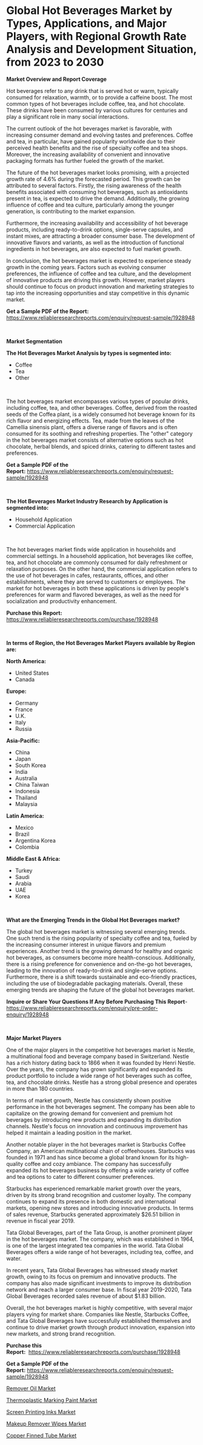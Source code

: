 <p><h1>Global Hot Beverages Market by Types, Applications, and Major Players, with Regional Growth Rate Analysis and Development Situation, from 2023 to 2030</h1></p><p><strong>Market Overview and Report Coverage</strong></p>
<p><p>Hot beverages refer to any drink that is served hot or warm, typically consumed for relaxation, warmth, or to provide a caffeine boost. The most common types of hot beverages include coffee, tea, and hot chocolate. These drinks have been consumed by various cultures for centuries and play a significant role in many social interactions.</p><p>The current outlook of the hot beverages market is favorable, with increasing consumer demand and evolving tastes and preferences. Coffee and tea, in particular, have gained popularity worldwide due to their perceived health benefits and the rise of specialty coffee and tea shops. Moreover, the increasing availability of convenient and innovative packaging formats has further fueled the growth of the market.</p><p>The future of the hot beverages market looks promising, with a projected growth rate of 4.6% during the forecasted period. This growth can be attributed to several factors. Firstly, the rising awareness of the health benefits associated with consuming hot beverages, such as antioxidants present in tea, is expected to drive the demand. Additionally, the growing influence of coffee and tea culture, particularly among the younger generation, is contributing to the market expansion.</p><p>Furthermore, the increasing availability and accessibility of hot beverage products, including ready-to-drink options, single-serve capsules, and instant mixes, are attracting a broader consumer base. The development of innovative flavors and variants, as well as the introduction of functional ingredients in hot beverages, are also expected to fuel market growth.</p><p>In conclusion, the hot beverages market is expected to experience steady growth in the coming years. Factors such as evolving consumer preferences, the influence of coffee and tea culture, and the development of innovative products are driving this growth. However, market players should continue to focus on product innovation and marketing strategies to tap into the increasing opportunities and stay competitive in this dynamic market.</p></p>
<p><strong>Get a Sample PDF of the Report:</strong> <a href="https://www.reliableresearchreports.com/enquiry/request-sample/1928948">https://www.reliableresearchreports.com/enquiry/request-sample/1928948</a></p>
<p>&nbsp;</p>
<p><strong>Market Segmentation</strong></p>
<p><strong>The Hot Beverages Market Analysis by types is segmented into:</strong></p>
<p><ul><li>Coffee</li><li>Tea</li><li>Other</li></ul></p>
<p>&nbsp;</p>
<p><p>The hot beverages market encompasses various types of popular drinks, including coffee, tea, and other beverages. Coffee, derived from the roasted seeds of the Coffea plant, is a widely consumed hot beverage known for its rich flavor and energizing effects. Tea, made from the leaves of the Camellia sinensis plant, offers a diverse range of flavors and is often consumed for its soothing and refreshing properties. The "other" category in the hot beverages market consists of alternative options such as hot chocolate, herbal blends, and spiced drinks, catering to different tastes and preferences.</p></p>
<p><strong>Get a Sample PDF of the Report:</strong>&nbsp;<a href="https://www.reliableresearchreports.com/enquiry/request-sample/1928948">https://www.reliableresearchreports.com/enquiry/request-sample/1928948</a></p>
<p>&nbsp;</p>
<p><strong>The Hot Beverages Market Industry Research by Application is segmented into:</strong></p>
<p><ul><li>Household Application</li><li>Commercial Application</li></ul></p>
<p>&nbsp;</p>
<p><p>The hot beverages market finds wide application in households and commercial settings. In a household application, hot beverages like coffee, tea, and hot chocolate are commonly consumed for daily refreshment or relaxation purposes. On the other hand, the commercial application refers to the use of hot beverages in cafes, restaurants, offices, and other establishments, where they are served to customers or employees. The market for hot beverages in both these applications is driven by people's preferences for warm and flavored beverages, as well as the need for socialization and productivity enhancement.</p></p>
<p><strong>Purchase this Report:</strong>&nbsp; <a href="https://www.reliableresearchreports.com/purchase/1928948">https://www.reliableresearchreports.com/purchase/1928948</a></p>
<p>&nbsp;</p>
<p><strong>In terms of Region, the Hot Beverages Market Players available by Region are:</strong></p>
<p>
    <p> <strong> North America: </strong>
        <ul>
            <li>United States</li>
            <li>Canada</li>
        </ul>
        </p> 
    <p> <strong> Europe: </strong>
        <ul>
            <li>Germany</li>
            <li>France</li>
            <li>U.K.</li>
            <li>Italy</li>
            <li>Russia</li>
        </ul>
        </p> 
    <p> <strong> Asia-Pacific: </strong>
        <ul>
            <li>China</li>
            <li>Japan</li>
            <li>South Korea</li>
            <li>India</li>
            <li>Australia</li>
            <li>China Taiwan</li>
            <li>Indonesia</li>
            <li>Thailand</li>
            <li>Malaysia</li>
        </ul>
        </p> 
    <p> <strong> Latin America: </strong>
        <ul>
            <li>Mexico</li>
            <li>Brazil</li>
            <li>Argentina Korea</li>
            <li>Colombia</li>
        </ul>
        </p> 
    <p> <strong> Middle East & Africa: </strong>
        <ul>
            <li>Turkey</li>
            <li>Saudi</li>
            <li>Arabia</li>
            <li>UAE</li>
            <li>Korea</li>
        </ul>
    </p>
    </p>
<p>&nbsp;</p>
<p><strong>What are the Emerging Trends in the Global Hot Beverages market?</strong></p>
<p><p>The global hot beverages market is witnessing several emerging trends. One such trend is the rising popularity of specialty coffee and tea, fueled by the increasing consumer interest in unique flavors and premium experiences. Another trend is the growing demand for healthy and organic hot beverages, as consumers become more health-conscious. Additionally, there is a rising preference for convenience and on-the-go hot beverages, leading to the innovation of ready-to-drink and single-serve options. Furthermore, there is a shift towards sustainable and eco-friendly practices, including the use of biodegradable packaging materials. Overall, these emerging trends are shaping the future of the global hot beverages market.</p></p>
<p><strong>Inquire or Share Your Questions If Any Before Purchasing This Report</strong>- <a href="https://www.reliableresearchreports.com/enquiry/pre-order-enquiry/1928948">https://www.reliableresearchreports.com/enquiry/pre-order-enquiry/1928948</a></p>
<p>&nbsp;</p>
<p><strong>Major Market Players</strong></p>
<p><p>One of the major players in the competitive hot beverages market is Nestle, a multinational food and beverage company based in Switzerland. Nestle has a rich history dating back to 1866 when it was founded by Henri Nestle. Over the years, the company has grown significantly and expanded its product portfolio to include a wide range of hot beverages such as coffee, tea, and chocolate drinks. Nestle has a strong global presence and operates in more than 180 countries.</p><p>In terms of market growth, Nestle has consistently shown positive performance in the hot beverages segment. The company has been able to capitalize on the growing demand for convenient and premium hot beverages by introducing new products and expanding its distribution channels. Nestle's focus on innovation and continuous improvement has helped it maintain a leading position in the market.</p><p>Another notable player in the hot beverages market is Starbucks Coffee Company, an American multinational chain of coffeehouses. Starbucks was founded in 1971 and has since become a global brand known for its high-quality coffee and cozy ambiance. The company has successfully expanded its hot beverages business by offering a wide variety of coffee and tea options to cater to different consumer preferences.</p><p>Starbucks has experienced remarkable market growth over the years, driven by its strong brand recognition and customer loyalty. The company continues to expand its presence in both domestic and international markets, opening new stores and introducing innovative products. In terms of sales revenue, Starbucks generated approximately $26.51 billion in revenue in fiscal year 2019.</p><p>Tata Global Beverages, part of the Tata Group, is another prominent player in the hot beverages market. The company, which was established in 1964, is one of the largest integrated tea companies in the world. Tata Global Beverages offers a wide range of hot beverages, including tea, coffee, and water.</p><p>In recent years, Tata Global Beverages has witnessed steady market growth, owing to its focus on premium and innovative products. The company has also made significant investments to improve its distribution network and reach a larger consumer base. In fiscal year 2019-2020, Tata Global Beverages recorded sales revenue of about $1.83 billion.</p><p>Overall, the hot beverages market is highly competitive, with several major players vying for market share. Companies like Nestle, Starbucks Coffee, and Tata Global Beverages have successfully established themselves and continue to drive market growth through product innovation, expansion into new markets, and strong brand recognition.</p></p>
<p><strong>Purchase this Report:</strong>&nbsp;&nbsp;<a href="https://www.reliableresearchreports.com/purchase/1928948">https://www.reliableresearchreports.com/purchase/1928948</a></p>
<p></p>
<p><strong>Get a Sample PDF of the Report:</strong>&nbsp;<a href="https://www.reliableresearchreports.com/enquiry/request-sample/1928948">https://www.reliableresearchreports.com/enquiry/request-sample/1928948</a></p>
<p><p><a href="https://github.com/rahu1501/Market-Research-Report-List-1/blob/main/remover-oil-market.md">Remover Oil Market</a></p><p><a href="https://medium.com/@ulicesdoyle2023/decoding-thermoplastic-marking-paint-market-metrics-market-share-trends-and-growth-patterns-555944e8190f">Thermoplastic Marking Paint Market</a></p><p><a href="https://medium.com/@hollymayert/screen-printing-inks-market-competitive-analysis-market-trends-and-forecast-to-2030-cd301952a3c0">Screen Printing Inks Market</a></p><p><a href="https://github.com/rahu1503/Market-Research-Report-List-1/blob/main/makeup-remover-wipes-market.md">Makeup Remover Wipes Market</a></p><p><a href="https://medium.com/@devyncasper/copper-finned-tube-market-size-cagr-trends-2024-2030-10ec515c79d3">Copper Finned Tube Market</a></p></p>